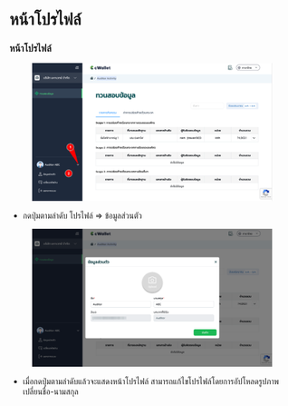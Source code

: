# หน้าโปรไฟล์

### หน้าโปรไฟล์

<figure><img src="../.gitbook/assets/image (119).png" alt=""><figcaption></figcaption></figure>

* กดปุ่มตามลำดับ โปรไฟล์ => ข้อมูลส่วนตัว



<figure><img src="../.gitbook/assets/image (194).png" alt=""><figcaption></figcaption></figure>

* เมื่อกดปุ่มตามลำดับแล้วจะแสดงหน้าโปรไฟล์ สามารถแก้ไขโปรไฟล์โดยการอัปโหลดรูปภาพ เปลี่ยนชื่อ-นามสกุล&#x20;
